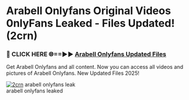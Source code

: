 # Arabell Onlyfans Original Videos 0nlyFans Leaked - Files Updated! (2crn)

<h3>🔴 CLICK HERE 🌐==►► <a href="https://tinyurl.com/2jnfzry5" rel="nofollow">Arabell Onlyfans Updated Files</a></h3>

Get Arabell Onlyfans and all content. Now you can access all videos and pictures of Arabell Onlyfans. New Updated Files 2025!

[![2crn](https://i.imgur.com/GyGTBgg.gif)](https://tinyurl.com/2jnfzry5)
arabell onlyfans leak<br>
arabell onlyfans leaked